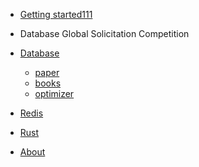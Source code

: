 - [Getting started111]()

- Database Global Solicitation Competition

- [Database](md/Database/README.md)
  - [paper](md/Database/07_paper/README.md)
  - [books](md/Database/10_books/README.md)
  - [optimizer](md/Database/08_optimizer/README.md)

- [Redis](md/Redis/README.md)

- [Rust](md/Rust/README.md)

- [About](docs/en-us/about.md)
